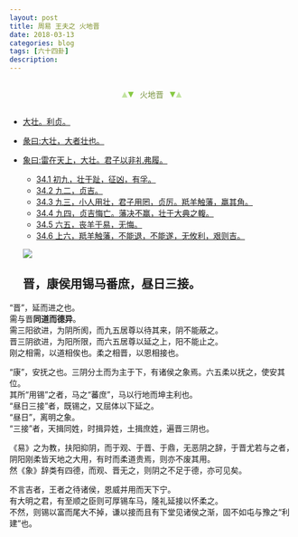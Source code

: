 ```yaml
---
layout: post
title: 周易 王夫之 火地晋
date: 2018-03-13
categories: blog
tags: [六十四卦]
description: 
---
```


<span id = "jump"></span>


<section style="margin: 0px auto; text-align: center;">
    <section class="xhr" style="width: 0px; height: 0px; border-left: 5px solid transparent; border-right: 5px solid transparent; border-bottom: 10px solid rgb(135, 201, 67); display: inline-block; opacity: 0.5; border-top-color: rgb(135, 201, 67);"></section>
    <section class="xhr" style="width: 0px; height: 0px; border-left: 5px solid transparent; border-right: 5px solid transparent; border-top: 10px solid rgb(135, 201, 67); display: inline-block; margin-left: -3px; border-bottom-color: rgb(135, 201, 67);"></section>
    <section style="
margin-left: 0.5em;
display: inline-block;">
        <p>
            <span style="color: rgb(118, 146, 60);">火地晋</span>
        </p>
    </section>
    <section class="xhr" style="margin-left: 0.5em; width: 0px; height: 0px; border-left: 5px solid transparent; border-right: 5px solid transparent; border-top: 10px solid rgb(135, 201, 67); display: inline-block; border-bottom-color: rgb(135, 201, 67);"></section>
    <section class="xhr" style="width: 0px; height: 0px; border-left: 5px solid transparent; border-right: 5px solid transparent; border-bottom: 10px solid rgb(135, 201, 67); display: inline-block; opacity: 0.5; margin-left: -3px; border-top-color: rgb(135, 201, 67);"></section>
</section>

- [大壮。利贞。](#jump大壮)
- [彖曰:大壮，大者壮也。](#jump大者壮也)
- [象曰:雷在天上，大壮。君子以非礼弗履。](#jump雷在天上)
  - [34.1 初九，壮于趾，征凶，有孚。](#jump壮于趾)
  - [34.2 九二，贞吉。](#jump贞吉)
  - [34.3 九三，小人用壮，君子用罔，贞厉。羝羊触藩，羸其角。](#jump小人用壮)
  - [34.4 九四，贞吉悔亡。藩决不赢，壮于大典之輹。](#jump贞吉悔亡)
  - [34.5 六五，丧羊于易，无悔。](#jump丧羊于易)
  - [34.6 上六，羝羊触藩，不能退，不能遂，无攸利，艰则吉。](#jump羝羊触藩)
  
  ![](http://www.guoyi360.com/uploads/allimg/130804/1-130P4092555645.jpg)
  
  ## 晋，康侯用锡马番庶，昼日三接。
“晋”，延而进之也。<br>
需与晋**同道而德异**。<br>
需三阳欲进，为阴所阂，而九五居尊以待其来，阴不能蔽之。<br>
晋三阴欲进，为阳所限，而六五居尊以延之上，阳不能止之。<br>
刚之相需，以道相俟也。柔之相晋，以恩相接也。


“康”，安抚之也。三阴分土而为主于下，有诸侯之象焉。六五柔以抚之，使安其位。<br>
其所“用锡”之者，马之“蕃庶”，马以行地而坤主利也。<br>
“昼日三接”者，既锡之，又屈体以下延之。<br>
“昼日”，离明之象。<br>
“三接”者，天揖同姓，时揖异姓，土揖庶姓，遍晋三阴也。


《易》之为教，扶阳抑阴，而于观、于晋、于鼎，无恶阴之辞，于晋尤若与之者，<br>
阴阳刚柔皆天地之大用，有时而柔道贵焉，则亦不废其用。<br>
然《象》辞类有四德，而观、晋无之，则阴之不足于德，亦可见矣。


不言吉者，王者之待诸侯，恩威并用而天下宁。<br>
有大明之君，有至顺之臣则可厚锡车马，隆礼延接以怀柔之。<br>
不然，则锡以富而尾大不掉，谦以接而且有下堂见诸侯之渐，固不如屯与豫之“利建”也。

